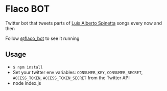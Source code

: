 # Flaco BOT

Twitter bot that tweets parts of [Luis Alberto Spinetta](https://es.wikipedia.org/wiki/Luis_Alberto_Spinetta) songs every now and then

Follow [@flaco_bot](https://twitter.com/flaco_bot) to see it running

## Usage

- `$ npm install`
- Set your twitter env variables: `CONSUMER_KEY`, `CONSUMER_SECRET`, `ACCESS_TOKEN`, `ACCESS_TOKEN_SECRET` from the Twitter API
- node index.js
